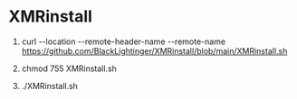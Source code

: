 # XMRinstall

1) curl --location --remote-header-name --remote-name https://github.com/BlackLightinger/XMRinstall/blob/main/XMRinstall.sh

2) chmod 755 XMRinstall.sh

3) ./XMRinstall.sh
